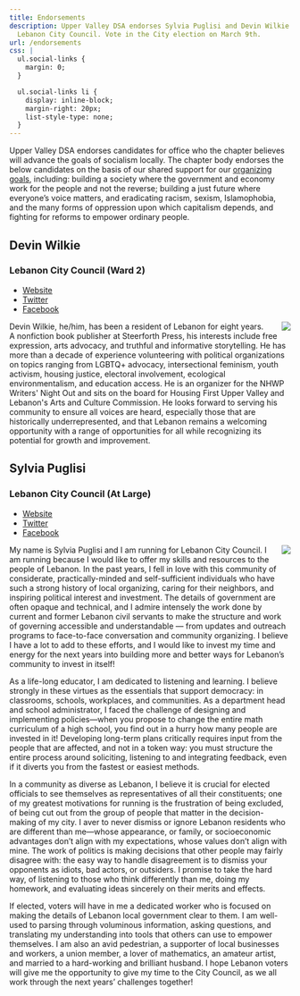```yaml
---
title: Endorsements
description: Upper Valley DSA endorses Sylvia Puglisi and Devin Wilkie for
  Lebanon City Council. Vote in the City election on March 9th.
url: /endorsements
css: |
  ul.social-links {
    margin: 0;
  }

  ul.social-links li {
    display: inline-block;
    margin-right: 20px;
    list-style-type: none;
  }
---
```

Upper Valley DSA endorses candidates for office who the chapter believes will advance the goals of socialism locally. The chapter body endorses the below candidates on the basis of our shared support for our [organizing goals](/organizing), including: building a society where the government and economy work for the people and not the reverse; building a just future where everyone’s voice matters, and eradicating racism, sexism, Islamophobia, and the many forms of oppression upon which capitalism depends, and fighting for reforms to empower ordinary people.

## Devin Wilkie

### Lebanon City Council (Ward 2)

<ul class="social-links">
  <li><a href="http://devinwilkie.com">Website</a></li>
  <li><a href="https://twitter.com/devinbookman">Twitter</a></li>
  <li><a href="https://www.facebook.com/DevinWilkie">Facebook</a></li>
</ul>

<img src="/uploads/2018-12-07-12.50.19.jpg" style="float: right; max-width: 300px; margin-left: 20px" />

Devin Wilkie, he/him, has been a resident of Lebanon for eight years. A nonfiction book publisher at Steerforth Press, his interests include free expression, arts advocacy, and truthful and informative storytelling. He has more than a decade of experience volunteering with political organizations on topics ranging from LGBTQ+ advocacy, intersectional feminism, youth activism, housing justice, electoral involvement, ecological environmentalism, and education access. He is an organizer for the NHWP Writers' Night Out and sits on the board for Housing First Upper Valley and Lebanon's Arts and Culture Commission. He looks forward to serving his community to ensure all voices are heard, especially those that are historically underrepresented, and that Lebanon remains a welcoming opportunity with a range of opportunities for all while recognizing its potential for growth and improvement.

## Sylvia Puglisi

### Lebanon City Council (At Large)

<ul class="social-links">
  <li><a href="https://www.thesylvianfissure.me/">Website</a></li>
  <li><a href="https://twitter.com/Sylvia_teacher">Twitter</a></li>
  <li><a href="https://www.facebook.com/sylvia.puglisi">Facebook</a></li>
</ul>

<img src="/uploads/mvimg_20180511_211922.jpg" style="float: right; max-width: 300px; margin-left: 20px" />

My name is Sylvia Puglisi and I am running for Lebanon City Council. I am running because I would like to offer my skills and resources to the people of Lebanon. In the past years, I fell in love with this community of considerate, practically-minded and self-sufficient individuals who have such a strong history of local organizing, caring for their neighbors, and inspiring political interest and investment. The details of government are often opaque and technical, and I admire intensely the work done by current and former Lebanon civil servants to make the structure and work of governing accessible and understandable — from updates and outreach programs to face-to-face conversation and community organizing. I believe I have a lot to add to these efforts, and I would like to invest my time and energy for the next years into building more and better ways for Lebanon’s community to invest in itself!

As a life-long educator, I am dedicated to listening and learning. I believe strongly in these virtues as the essentials that support democracy: in classrooms, schools, workplaces, and communities. As a department head and school administrator, I faced the challenge of designing and implementing policies—when you propose to change the entire math curriculum of a high school, you find out in a hurry how many people are invested in it! Developing long-term plans critically requires input from the people that are affected, and not in a token way: you must structure the entire process around soliciting, listening to and integrating feedback, even if it diverts you from the fastest or easiest methods.

In a community as diverse as Lebanon, I believe it is crucial for elected officials to see themselves as representatives of all their constituents; one of my greatest motivations for running is the frustration of being excluded, of being cut out from the group of people that matter in the decision-making of my city. I aver to never dismiss or ignore Lebanon residents who are different than me—whose appearance, or family, or socioeconomic advantages don’t align with my expectations, whose values don’t align with mine. The work of politics is making decisions that other people may fairly disagree with: the easy way to handle disagreement is to dismiss your opponents as idiots, bad actors, or outsiders. I promise to take the hard way, of listening to those who think differently than me, doing my homework, and evaluating ideas sincerely on their merits and effects.

If elected, voters will have in me a dedicated worker who is focused on making the details of Lebanon local government clear to them. I am well-used to parsing through voluminous information, asking questions, and translating my understanding into tools that others can use to empower themselves. I am also an avid pedestrian, a supporter of local businesses and workers, a union member, a lover of mathematics, an amateur artist, and married to a hard-working and brilliant husband. I hope Lebanon voters will give me the opportunity to give my time to the City Council, as we all work through the next years’ challenges together!